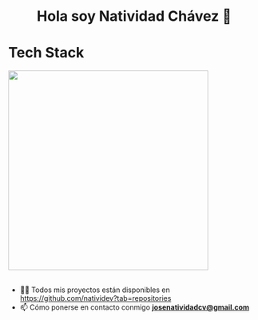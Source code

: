 <h1 align="center">Hola soy Natividad Chávez 👋</h1>
<h1>Tech Stack</h1>
<div align="left">
  <img src="https://skillicons.dev/icons?i=js,ts,mysql,mongodb,supabase,express,nestjs,prisma,sequelize,git,github,docker,grafana" width="400"/>
</div>
<br>

- 👨‍💻 Todos mis proyectos están disponibles en https://github.com/natividev?tab=repositories
- 📫 Cómo ponerse en contacto conmigo **josenatividadcv@gmail.com**

